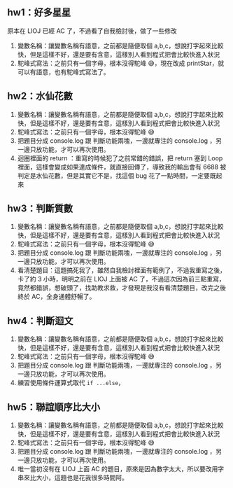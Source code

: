 ## hw1：好多星星
原本在 LIOJ 已經 AC 了，不過看了自我檢討後，做了一些修改

1. 變數名稱：讓變數名稱有語意，之前都是隨便取個 a,b,c，想說打字起來比較快，但是這樣不好，還是要有含意，這樣別人看到程式把會比較快進入狀況
2. 駝峰式寫法：之前只有一個字母，根本沒得駝峰 😅，現在改成 printStar，就可以有語意，也有駝峰式寫法了。

## hw2：水仙花數
1. 變數名稱：讓變數名稱有語意，之前都是隨便取個 a,b,c，想說打字起來比較快，但是這樣不好，還是要有含意，這樣別人看到程式把會比較快進入狀況
2. 駝峰式寫法：之前只有一個字母，根本沒得駝峰 😅
3. 把題目分成 console.log 跟 判斷功能兩塊，一邊就專注的 console.log ，另一邊只放功能，才可以再次使用。
4. 迴圈裡面的 return ：重寫的時候犯了之前常錯的錯誤，把 return 塞到 Loop 裡面，這樣會變成如果達成條件，就直接回傳了，導致我的輸出會有 6688 被判定是水仙花數，但是其實它不是，找這個 bug 花了一點時間，一定要既起來

## hw3：判斷質數
1. 變數名稱：讓變數名稱有語意，之前都是隨便取個 a,b,c，想說打字起來比較快，但是這樣不好，還是要有含意，這樣別人看到程式把會比較快進入狀況
2. 駝峰式寫法：之前只有一個字母，根本沒得駝峰 😅
3. 把題目分成 console.log 跟 判斷功能兩塊，一邊就專注的 console.log ，另一邊只放功能，才可以再次使用。
4. 看清楚題目：這題搞死我了，雖然自我檢討裡面有範例了，不過我重寫之後，卡了約 3 小時，明明之前在 LIOJ 上面被 AC 了，不過這次因為前三點重寫，竟然都錯誤，想破頭了，找助教求救，才發現是我沒有看清楚題目，改完之後終於 AC，全身通體舒暢了。

## hw4：判斷迴文
1. 變數名稱：讓變數名稱有語意，之前都是隨便取個 a,b,c，想說打字起來比較快，但是這樣不好，還是要有含意，這樣別人看到程式把會比較快進入狀況
2. 駝峰式寫法：之前只有一個字母，根本沒得駝峰 😅
3. 把題目分成 console.log 跟 判斷功能兩塊，一邊就專注的 console.log ，另一邊只放功能，才可以再次使用。
4. 練習使用條件運算式取代 `if ...else`，

## hw5：聯誼順序比大小
1. 變數名稱：讓變數名稱有語意，之前都是隨便取個 a,b,c，想說打字起來比較快，但是這樣不好，還是要有含意，這樣別人看到程式把會比較快進入狀況
2. 駝峰式寫法：之前只有一個字母，根本沒得駝峰 😅
3. 把題目分成 console.log 跟 判斷功能兩塊，一邊就專注的 console.log ，另一邊只放功能，才可以再次使用。
4. 唯一當初沒有在 LIOJ 上面 AC 的題目，原來是因為數字太大，所以要改用字串來比大小，這題也是花我很多時間阿。